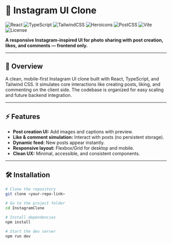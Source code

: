 # 📸 Instagram UI Clone

![React](https://img.shields.io/badge/React-18-61dafb?style=flat&logo=react&logoColor=000)
![TypeScript](https://img.shields.io/badge/TypeScript-5.x-3178c6?style=flat&logo=typescript&logoColor=fff)
![TailwindCSS](https://img.shields.io/badge/Tailwind_CSS-3.x-38b2ac?style=flat&logo=tailwind-css&logoColor=fff)
![Heroicons](https://img.shields.io/badge/Heroicons-2.x-10b981?style=flat)
![PostCSS](https://img.shields.io/badge/PostCSS-8.x-dd3a0a?style=flat&logo=postcss&logoColor=fff)
![Vite](https://img.shields.io/badge/Vite-5.x-646cff?style=flat&logo=vite&logoColor=fff)
![License](https://img.shields.io/badge/License-MIT-green?style=flat)

**A responsive Instagram-inspired UI for photo sharing with post creation, likes, and comments — frontend only.**

---

## 🌟 Overview
A clean, mobile-first Instagram UI clone built with React, TypeScript, and Tailwind CSS. It simulates core interactions like creating posts, liking, and commenting on the client side. The codebase is organized for easy scaling and future backend integration.

---

## ⚡ Features
- **Post creation UI:** Add images and captions with preview.
- **Like & comment simulation:** Interact with posts (no persistent storage).
- **Dynamic feed:** New posts appear instantly.
- **Responsive layout:** Flexbox/Grid for desktop and mobile.
- **Clean UX:** Minimal, accessible, and consistent components.

---

## 🛠 Installation
```bash
# Clone the repository
git clone <your-repo-link>

# Go to the project folder
cd InstagramClone

# Install dependencies
npm install

# Start the dev server
npm run dev
